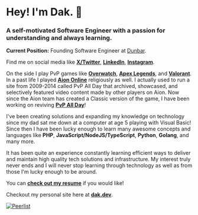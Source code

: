 # Hey! I'm Dak. 👋
### A self-motivated Software Engineer with a passion for understanding and always learning.

**Current Position:** Founding Software Engineer at [Dunbar](https://trydunbar.com).

Find me on social media like **[X/Twitter](https://x.com/dakdevs)**, **[LinkedIn](https://linkedin.com/in/dwashbrook)**, **[Instagram](https://www.instagram.com/dakdevs/)**.

On the side I play PvP games like **[Overwatch](https://playoverwatch.com/en-us/)**, **[Apex Legends](https://www.ea.com/games/apex-legends)**, and **[Valorant](https://playvalorant.com/en-us/)**. In a past life I played **[Aion Online](https://www.aiononline.com/)** religiously as well. I actually used to run a site from 2009-2014 called PvP All Day that archived, showcased, and selectively featured video content made by other players on Aion. Now since the Aion team has created a Classic version of the game, I have been working on reviving **[PvP All Day](https://pvpallday.com)**!

I've been creating solutions and expanding my knowledge on technology since my dad sat me down at a computer at age 5 playing with Visual Basic! Since then I have been lucky enough to learn many awesome concepts and languages like **PHP**, **JavaScript/NodeJS/TypeScript**, **Python**, **Golang**, and many more.

It has been quite an experience constantly learning efficient ways to deliver and maintain high quality tech solutions and infrastructure. My interest truly never ends and I will never stop learning through technology as well as from those I'm lucky enough to be around.

You can **[check out my resume](https://docs.google.com/document/d/17RIRtWo1iIWQXdpFtggAFSf1bIWV6yJj3GuwzdHmZCk/edit?usp=sharing)** if you would like!

Checkout my personal site here at **[dak.dev](https://dak.dev)**.

[![Peerlist](https://github-readme-badge.peerlist.io/api/dakdevs?style=for-the-badge)](https://peerlist.io/dakdevs)
